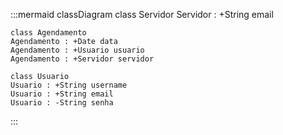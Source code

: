 :::mermaid
    classDiagram
    class Servidor
    Servidor : +String email

    class Agendamento
    Agendamento : +Date data
    Agendamento : +Usuario usuario
    Agendamento : +Servidor servidor

    class Usuario
    Usuario : +String username
    Usuario : +String email
    Usuario : -String senha
:::